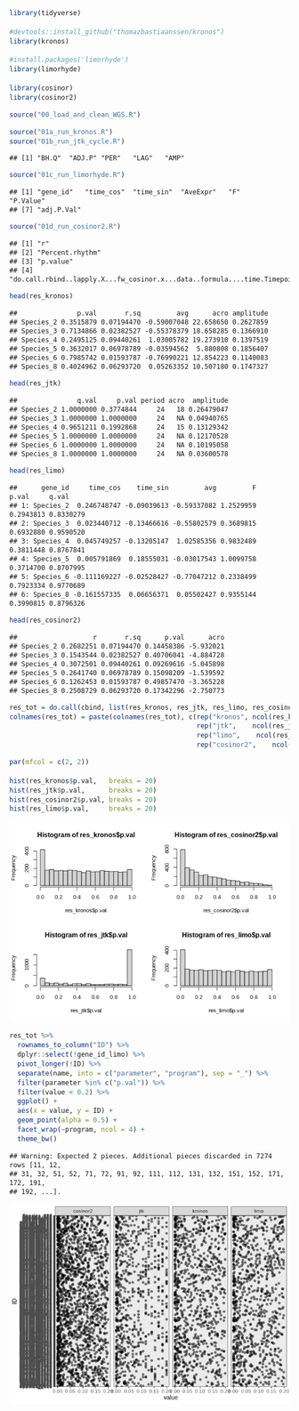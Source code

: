 ``` r
library(tidyverse)

#devtools::install_github("thomazbastiaanssen/kronos") 
library(kronos)

#install.packages('limorhyde')
library(limorhyde)

library(cosinor)
library(cosinor2)
```

``` r
source("00_load_and_clean_WGS.R")
```

``` r
source("01a_run_kronos.R")
source("01b_run_jtk_cycle.R")
```

    ## [1] "BH.Q"  "ADJ.P" "PER"   "LAG"   "AMP"

``` r
source("01c_run_limorhyde.R")
```

    ## [1] "gene_id"   "time_cos"  "time_sin"  "AveExpr"   "F"         "P.Value"  
    ## [7] "adj.P.Val"

``` r
source("01d_run_cosinor2.R")
```

    ## [1] "r"                                                                          
    ## [2] "Percent.rhythm"                                                             
    ## [3] "p.value"                                                                    
    ## [4] "do.call.rbind..lapply.X...fw_cosinor.x...data..formula....time.Timepoint..."

``` r
head(res_kronos)
```

    ##               p.val       r.sq         avg      acro amplitude
    ## Species_2 0.3515879 0.07194470 -0.59007048 22.658650 0.2627859
    ## Species_3 0.7134866 0.02382527 -0.55378379 18.658285 0.1366910
    ## Species_4 0.2495125 0.09440261  1.03005782 19.273910 0.1397519
    ## Species_5 0.3632017 0.06978789 -0.03594562  5.880808 0.1856407
    ## Species_6 0.7985742 0.01593787 -0.76990221 12.854223 0.1140083
    ## Species_8 0.4024962 0.06293720  0.05263352 10.507180 0.1747327

``` r
head(res_jtk)
```

    ##               q.val     p.val period acro  amplitude
    ## Species_2 1.0000000 0.3774844     24   18 0.26479047
    ## Species_3 1.0000000 1.0000000     24   NA 0.04940765
    ## Species_4 0.9651211 0.1992868     24   15 0.13129342
    ## Species_5 1.0000000 1.0000000     24   NA 0.12170528
    ## Species_6 1.0000000 1.0000000     24   NA 0.10195058
    ## Species_8 1.0000000 1.0000000     24   NA 0.03600578

``` r
head(res_limo)
```

    ##      gene_id     time_cos    time_sin         avg         F     p.val     q.val
    ## 1: Species_2  0.246748747 -0.09039613 -0.59337082 1.2529959 0.2943813 0.8330279
    ## 2: Species_3  0.023440712 -0.13466616 -0.55802579 0.3689815 0.6932880 0.9590520
    ## 3: Species_4  0.045749257 -0.13205147  1.02585356 0.9832489 0.3811448 0.8767841
    ## 4: Species_5  0.005791869  0.18555031 -0.03017543 1.0099758 0.3714700 0.8707995
    ## 5: Species_6 -0.111169227 -0.02528427 -0.77047212 0.2338499 0.7923334 0.9770689
    ## 6: Species_8 -0.161557335  0.06656371  0.05502427 0.9355144 0.3990815 0.8796326

``` r
head(res_cosinor2)
```

    ##                   r       r.sq      p.val      acro
    ## Species_2 0.2682251 0.07194470 0.14458386 -5.932021
    ## Species_3 0.1543544 0.02382527 0.40706041 -4.884728
    ## Species_4 0.3072501 0.09440261 0.09269616 -5.045898
    ## Species_5 0.2641740 0.06978789 0.15098209 -1.539592
    ## Species_6 0.1262453 0.01593787 0.49857470 -3.365228
    ## Species_8 0.2508729 0.06293720 0.17342296 -2.750773

``` r
res_tot = do.call(cbind, list(res_kronos, res_jtk, res_limo, res_cosinor2))
colnames(res_tot) = paste(colnames(res_tot), c(rep("kronos", ncol(res_kronos)),
                                               rep("jtk",    ncol(res_jtk)),
                                               rep("limo",    ncol(res_limo)),
                                               rep("cosinor2",    ncol(res_cosinor2))), sep = "_")
```

``` r
par(mfcol = c(2, 2))

hist(res_kronos$p.val,   breaks = 20)
hist(res_jtk$p.val,      breaks = 20)
hist(res_cosinor2$p.val, breaks = 20)
hist(res_limo$p.val,     breaks = 20)
```

![](benchmarking_files/figure-gfm/plot%20stats-1.png)<!-- -->

``` r
res_tot %>%
  rownames_to_column("ID") %>% 
  dplyr::select(!gene_id_limo) %>% 
  pivot_longer(!ID) %>% 
  separate(name, into = c("parameter", "program"), sep = "_") %>% 
  filter(parameter %in% c("p.val")) %>% 
  filter(value < 0.2) %>% 
  ggplot() +
  aes(x = value, y = ID) +
  geom_point(alpha = 0.5) +
  facet_wrap(~program, ncol = 4) +
  theme_bw()
```

    ## Warning: Expected 2 pieces. Additional pieces discarded in 7274 rows [11, 12,
    ## 31, 32, 51, 52, 71, 72, 91, 92, 111, 112, 131, 132, 151, 152, 171, 172, 191,
    ## 192, ...].

![](benchmarking_files/figure-gfm/plot%20tools-1.png)<!-- -->
